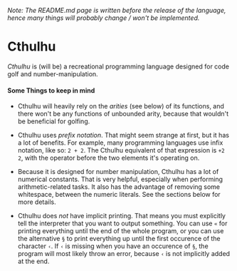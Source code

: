 *Note: The README.md page is written before the release of the language, hence many things will probably change / won't be implemented.*

# Cthulhu
*Cthulhu* is (will be) a recreational programming language designed for code golf and number-manipulation.

#### Some Things to keep in mind

- Cthulhu will heavily rely on the *arities* (see below) of its functions, and there won't be any functions of unbounded arity, because that wouldn't be beneficial for golfing. 

- Cthulhu uses *prefix notation*. That might seem strange at first, but it has a lot of benefits. For example, many programming languages use infix notation, like so: `2 + 2`. The Cthulhu equivalent of that expression is `+2 2`, with the operator before the two elements it's operating on.

- Because it is designed for number manipulation, Cthulhu has a lot of numerical constants. That is very helpful, especially when performing arithmetic-related tasks. It also has the advantage of removing some whitespace, between the numeric literals. See the sections below for more details.

- Cthulhu does *not* have implicit printing. That means you must explicitly tell the interpreter that you want to output something. You can use `«` for printing everything until the end of the whole program, or you can use the alternative `§` to print everything up until the first occurence of the character `‹`. If `‹` is missing when you have an occurence of `§`, the program will most likely throw an error, because `‹` is not implicitly added at the end.
